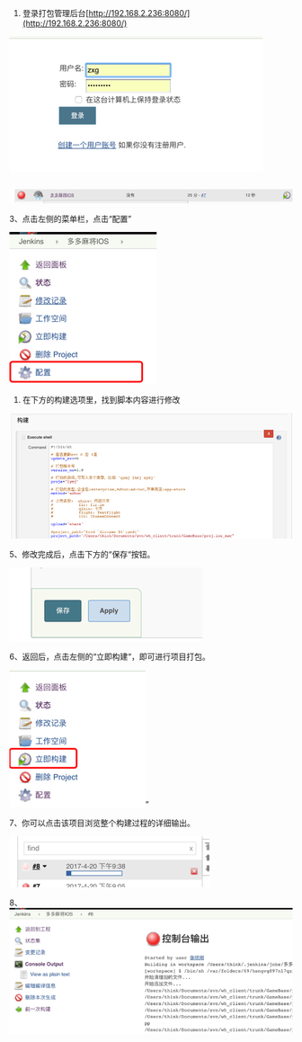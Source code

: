 1. 登录打包管理后台[http://192.168.2.236:8080/](http://192.168.2.236:8080/)

![](/assets/101.png)

```

```

![](/assets/100.png)

3、点击左侧的菜单栏，点击“配置”

![](/assets/102.png)

1. 在下方的构建选项里，找到脚本内容进行修改

![](/assets/103.png)

5、修改完成后，点击下方的“保存“按钮。

![](/assets/104.png)

6、返回后，点击左侧的“立即构建“，即可进行项目打包。

![](/assets/105.png)”

7、你可以点击该项目浏览整个构建过程的详细输出。

![](/assets/107.png)



8、![](/assets/109.png)

